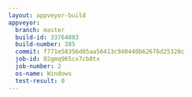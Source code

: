 ```yaml
---
layout: appveyor-build
appveyor:
  branch: master
  build-id: 33764883
  build-number: 385
  commit: f771e58356d05aa56413c940440b62676d25328c
  job-id: 02gmq965cx7cb8tx
  job-number: 2
  os-name: Windows
  test-result: 0
---
```

